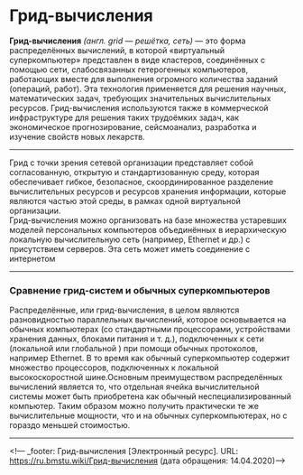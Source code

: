 
# **Грид-вычисления**
**Грид-вычисления** *(англ. grid — решётка, сеть)* — это форма распределённых вычислений, в которой «виртуальный суперкомпьютер» представлен в виде кластеров, соединённых с помощью сети, слабосвязанных гетерогенных компьютеров, работающих вместе для выполнения огромного количества заданий (операций, работ). Эта технология применяется для решения научных, математических задач, требующих значительных вычислительных ресурсов. Грид-вычисления используются также в коммерческой инфраструктуре для решения таких трудоёмких задач, как экономическое прогнозирование, сейсмоанализ, разработка и изучение свойств новых лекарств.  
***
Грид с точки зрения сетевой организации представляет собой согласованную, открытую и стандартизованную среду, которая обеспечивает гибкое, безопасное, скоординированное разделение вычислительных ресурсов и ресурсов хранения информации, которые являются частью этой среды, в рамках одной виртуальной организации.  
Грид-вычисления можно организовать на базе множества устаревших моделей персональных компьютеров объединённых в иерархическую локальную вычислительную сеть (например, Ethernet и др.) с присутствием серверов. Эта сеть может иметь соединение с интернетом
***
### **Сравнение грид-систем и обычных суперкомпьютеров**
Распределённые, или грид-вычисления, в целом являются разновидностью параллельных вычислений, которое основывается на обычных компьютерах (со стандартными процессорами, устройствами хранения данных, блоками питания и т. д.), подключенных к сети (локальной  или глобальной ) при помощи обычных протоколов, например Ethernet. В то время как обычный суперкомпьютер содержит множество процессоров, подключенных к локальной высокоскоростной шине.Основным преимуществом распределённых вычислений является то, что отдельная ячейка вычислительной системы может быть приобретена как обычный неспециализированный компьютер. Таким образом можно получить практически те же вычислительные мощности, что и на обычных суперкомпьютерах, но с гораздо меньшей стоимостью. 
***
<!— _footer: Грид-вычисления [Электронный ресурс]. URL: https://ru.bmstu.wiki/Грид-вычисления (дата обращения: 14.04.2020)-->